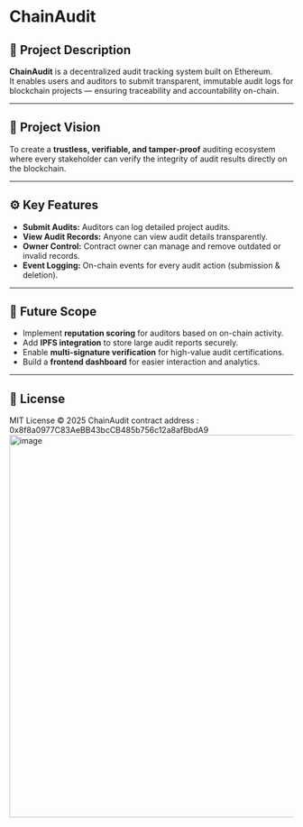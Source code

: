 # ChainAudit

## 🧩 Project Description
**ChainAudit** is a decentralized audit tracking system built on Ethereum.  
It enables users and auditors to submit transparent, immutable audit logs for blockchain projects — ensuring traceability and accountability on-chain.

---

## 🎯 Project Vision
To create a **trustless, verifiable, and tamper-proof** auditing ecosystem where every stakeholder can verify the integrity of audit results directly on the blockchain.

---

## ⚙️ Key Features
- **Submit Audits:** Auditors can log detailed project audits.
- **View Audit Records:** Anyone can view audit details transparently.
- **Owner Control:** Contract owner can manage and remove outdated or invalid records.
- **Event Logging:** On-chain events for every audit action (submission & deletion).

---

## 🚀 Future Scope
- Implement **reputation scoring** for auditors based on on-chain activity.  
- Add **IPFS integration** to store large audit reports securely.  
- Enable **multi-signature verification** for high-value audit certifications.  
- Build a **frontend dashboard** for easier interaction and analytics.

---

## 📜 License
MIT License © 2025 ChainAudit
contract address : 0x8f8a0977C83AeBB43bcCB485b756c12a8afBbdA9
<img width="1414" height="679" alt="image" src="https://github.com/user-attachments/assets/8159e040-59f5-450d-a5bc-3e13dc9603af" />
